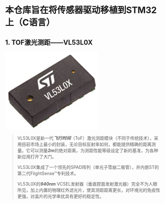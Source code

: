 # 本仓库旨在将传感器驱动移植到STM32上（C语言）
## 1. TOF激光测距——VL53L0X
<div align=left><img src="https://github.com/Potatotatotato/STM32-SensorDevicePorting/blob/master/TOF_LASER_VL53L0X/VL53L0X.jpg" width = 300></div>  

> VL53L0X是新一代***飞行时间***（ToF）激光测距模块（不同于传统技术），采用目前市场上最小的封装，无论目标反射率如何，都能提供精确的距离测量。它可以测量***2m***的绝对距离，为测距性能等级设定了新的基准，为各种新应用打开了大门。
> 
> VL53L0X集成了一个领先的SPAD阵列（单光子雪崩二极管），并内嵌ST的第二代FlightSense™专利技术。
> 
> VL53L0X的***940nm*** VCSEL发射器（垂直腔面发射激光器）完全不为人眼所见，加上内置的物理红外滤光片，使其测距距离更长，对环境光的免疫性更强，对盖片的光学串扰具有更好的稳定性。
